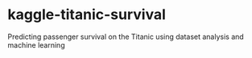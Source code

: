 # kaggle-titanic-survival
Predicting passenger survival on the Titanic using dataset analysis and machine learning
